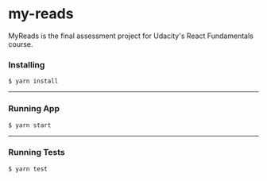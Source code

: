 # my-reads

MyReads is the final assessment project for Udacity's React Fundamentals course. 

### Installing

```
$ yarn install
```

---

### Running App

```
$ yarn start
```

---

### Running Tests

```
$ yarn test
```

